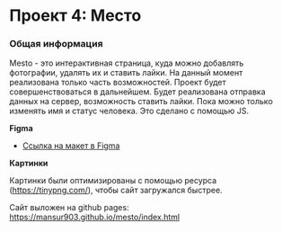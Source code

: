 # Проект 4: Место

### Общая информация

Mesto - это интерактивная страница, куда можно добавлять фотографии, удалять их и ставить лайки.
На данный момент реализована только часть возможностей. Проект будет совершенствоваться в дальнейшем. 
Будет реализована отправка данных на сервер, возможность ставить лайки. Пока можно только изменять
имя и статус человека. Это сделано с помощью JS.

**Figma**

* [Ссылка на макет в Figma](https://www.figma.com/file/StZjf8HnoeLdiXS7dYrLAh/JavaScript.-Sprint-4)

**Картинки**

Картинки были оптимизированы с помощью ресурса (https://tinypng.com/), чтобы сайт загружался быстрее.

Сайт выложен на github pages: https://mansur903.github.io/mesto/index.html
